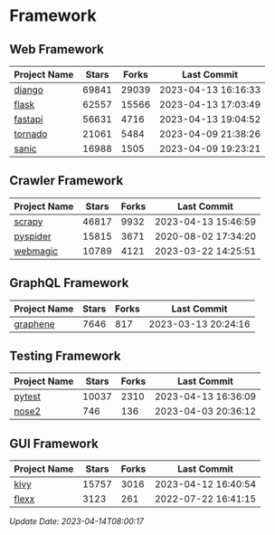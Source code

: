 # Framework

## Web Framework
| Project Name | Stars | Forks | Last Commit |
| ------------ | ----- | ----- | ----------- |
| [django](https://github.com/django/django) | 69841 | 29039 | 2023-04-13 16:16:33 |
| [flask](https://github.com/pallets/flask) | 62557 | 15566 | 2023-04-13 17:03:49 |
| [fastapi](https://github.com/tiangolo/fastapi) | 56631 | 4716 | 2023-04-13 19:04:52 |
| [tornado](https://github.com/tornadoweb/tornado) | 21061 | 5484 | 2023-04-09 21:38:26 |
| [sanic](https://github.com/sanic-org/sanic) | 16988 | 1505 | 2023-04-09 19:23:21 |

## Crawler Framework
| Project Name | Stars | Forks | Last Commit |
| ------------ | ----- | ----- | ----------- |
| [scrapy](https://github.com/scrapy/scrapy) | 46817 | 9932 | 2023-04-13 15:46:59 |
| [pyspider](https://github.com/binux/pyspider) | 15815 | 3671 | 2020-08-02 17:34:20 |
| [webmagic](https://github.com/code4craft/webmagic) | 10789 | 4121 | 2023-03-22 14:25:51 |

## GraphQL Framework
| Project Name | Stars | Forks | Last Commit |
| ------------ | ----- | ----- | ----------- |
| [graphene](https://github.com/graphql-python/graphene) | 7646 | 817 | 2023-03-13 20:24:16 |

## Testing Framework
| Project Name | Stars | Forks | Last Commit |
| ------------ | ----- | ----- | ----------- |
| [pytest](https://github.com/pytest-dev/pytest) | 10037 | 2310 | 2023-04-13 16:36:09 |
| [nose2](https://github.com/nose-devs/nose2) | 746 | 136 | 2023-04-03 20:36:12 |

## GUI Framework
| Project Name | Stars | Forks | Last Commit |
| ------------ | ----- | ----- | ----------- |
| [kivy](https://github.com/kivy/kivy) | 15757 | 3016 | 2023-04-12 16:40:54 |
| [flexx](https://github.com/flexxui/flexx) | 3123 | 261 | 2022-07-22 16:41:15 |

*Update Date: 2023-04-14T08:00:17*